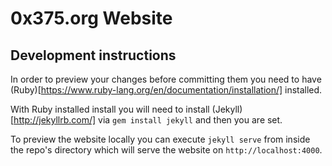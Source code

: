 # 0x375.org Website

## Development instructions

In order to preview your changes before committing them you need to have
(Ruby)[https://www.ruby-lang.org/en/documentation/installation/] installed.  

With Ruby installed install you will need to install (Jekyll)[http://jekyllrb.com/]
via `gem install jekyll` and then you are set.

To preview the website locally you can execute `jekyll serve` from inside the
repo's directory which will serve the website on `http://localhost:4000`.  
